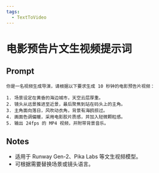 ```yaml
---
tags:
  - TextToVideo
---
```


# 电影预告片文生视频提示词

## Prompt

```
你是一名视频生成导演，请根据以下要求生成 10 秒钟的电影预告片视频：

1. 场景设定在黄昏的海边城市，天空云层厚重。
2. 镜头从远景推进至近景，最后聚焦到站在码头上的主角。
3. 主角面向落日，风吹动衣角，背景有海鸥掠过。
4. 画面色调偏暖，采用电影胶片质感，并加入轻微颗粒感。
5. 输出 24fps 的 MP4 视频，并附带背景音乐。
```

## Notes

* 适用于 Runway Gen-2、Pika Labs 等文生视频模型。
* 可根据需要替换场景或镜头语言。

